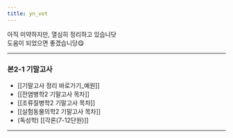 ```yaml
---
title: yn_vet
---
```



아직 미약하지만, 열심히 정리하고 있습니닷<br>
도움이 되었으면 좋겠습니당😋

---

### 본2-1 기말고사
- [[기말고사 정리 바로가기_예원]]
-   [[전염병학2 기말고사 목차]]
-   [[조류질병학2 기말고사 목차]]
-   [[실험동물의학2 기말고사 목차]]
-   (독성학) [[각론(7-12단원)]]

---
